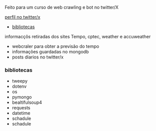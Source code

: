 Feito para um curso de web crawling e bot no twitter/X

[perfil no twitter/x](https://twitter.com/PrevisaoTempFSA)


- [bibliotecas](#bibliotecas)

informacçõs retiradas dos sites Tempo, cptec, weather e accuweather


  

- webcraler para obter a previsão do tempo
- informações guardadas no mongodb
- posts diarios no twitter/x

### bibliotecas 
- tweepy
- dotenv
- os
- pymongo
- bealtifulsoup4
- requests
- datetime
- schadule
- schadule
